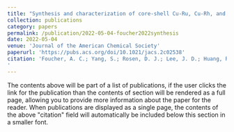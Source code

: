 ```yaml
---
title: "Synthesis and characterization of core-shell Cu-Ru, Cu-Rh, and Cu-Ir nanoparticles"
collection: publications
category: papers
permalink: /publication/2022-05-04-foucher2022synthesis
date: 2022-05-04
venue: 'Journal of the American Chemical Society'
paperurl: 'https://pubs.acs.org/doi/10.1021/jacs.2c02538'
citation: 'Foucher, A. C.; Yang, S.; Rosen, D. J.; Lee, J. D.; Huang, R.; Jiang, Z.; Barrera, F. G.; Chen, K.; Hollyer, G. G.; Friend, C. M.; Gorte, R. J.; Murray, C. B.; Stach, E. A. Synthesis and Characterization of Core-Shell Cu-Ru, Cu-Rh, and Cu-Ir Nanoparticles. J. Am. Chem. Soc. 2022, 144 (17), 7919–7928. https://doi.org/10.1021/jacs.2c02538.
'
---
```


The contents above will be part of a list of publications, if the user clicks the link for the publication than the contents of section will be rendered as a full page, allowing you to provide more information about the paper for the reader. When publications are displayed as a single page, the contents of the above "citation" field will automatically be included below this section in a smaller font.
